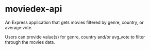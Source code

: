# moviedex-api
An Express application that gets movies filtered by genre, country, or average vote.

Users can provide value(s) for genre, country and/or avg_vote to filter through the movies data.
